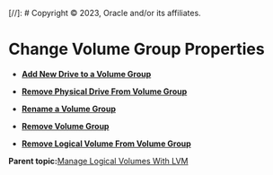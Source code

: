 [//]: # Copyright © 2023, Oracle and/or its affiliates.

# Change Volume Group Properties

-   **[Add New Drive to a Volume Group](../topics/cockpit-volgroups_add_physical_drives_to_volume_groups.md)**  

-   **[Remove Physical Drive From Volume Group](../topics/cockpit-volgroups_remove_physical_drives_from_volume_groups.md)**  

-   **[Rename a Volume Group](../topics/cockpit-lvm_overview.md)**  

-   **[Remove Volume Group](../topics/cockpit-lvm_remove_vol_groupdita.md)**  

-   **[Remove Logical Volume From Volume Group](../topics/cockpit-lvm_remove_logical_volume.md)**  


**Parent topic:**[Manage Logical Volumes With LVM](../topics/cockpit-lvm.md)

